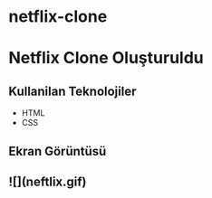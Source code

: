 <h1> netflix-clone<h1>

Netflix Clone Oluşturuldu

<h2> Kullanilan Teknolojiler </h2>
<ul>
<li>HTML</li>
<li>CSS</li>
</ul>

<h2>Ekran Görüntüsü<h2>
![](neftlix.gif)
